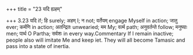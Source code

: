 +++
title = "23 यदि ह्यहम्"

+++
3.23 यदि if; हि surely; अहम् I; न not; वर्तेयम् engage Myself in action;
जातु ever; कर्मणि in action; अतन्द्रितः unwearied; मम My; वर्त्म path;
अनुवर्तन्ते follow; मनुष्याः men; पार्थ O Partha; सर्वशः in every
way.Commentary If I remain inactive; people also will imitate Me and
keep iet. They will all become Tamasic and pass into a state of inertia.
